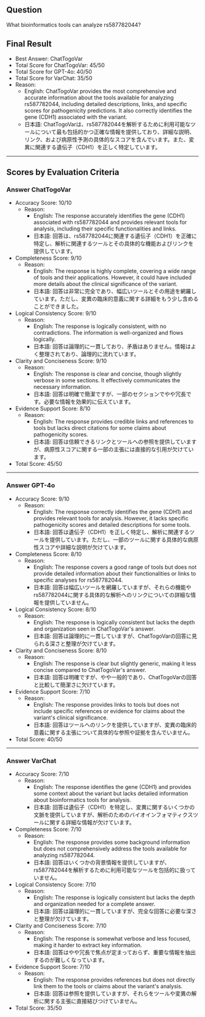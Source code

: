 ## Question

What bioinformatics tools can analyze rs587782044?

## Final Result

- Best Answer: ChatTogoVar
- Total Score for ChatTogoVar: 45/50
- Total Score for GPT-4o: 40/50
- Total Score for VarChat: 35/50
- Reason:
  - English: ChatTogoVar provides the most comprehensive and accurate information about the tools available for analyzing rs587782044, including detailed descriptions, links, and specific scores for pathogenicity predictions. It also correctly identifies the gene (CDH1) associated with the variant.
  - 日本語: ChatTogoVarは、rs587782044を解析するために利用可能なツールについて最も包括的かつ正確な情報を提供しており、詳細な説明、リンク、および病原性予測の具体的なスコアを含んでいます。また、変異に関連する遺伝子（CDH1）を正しく特定しています。

---

## Scores by Evaluation Criteria

### Answer ChatTogoVar
- Accuracy Score: 10/10
  - Reason: 
    - English: The response accurately identifies the gene (CDH1) associated with rs587782044 and provides relevant tools for analysis, including their specific functionalities and links.
    - 日本語: 回答は、rs587782044に関連する遺伝子（CDH1）を正確に特定し、解析に関連するツールとその具体的な機能およびリンクを提供しています。
- Completeness Score: 9/10
  - Reason: 
    - English: The response is highly complete, covering a wide range of tools and their applications. However, it could have included more details about the clinical significance of the variant.
    - 日本語: 回答は非常に完全であり、幅広いツールとその用途を網羅しています。ただし、変異の臨床的意義に関する詳細をもう少し含めることができました。
- Logical Consistency Score: 9/10
  - Reason: 
    - English: The response is logically consistent, with no contradictions. The information is well-organized and flows logically.
    - 日本語: 回答は論理的に一貫しており、矛盾はありません。情報はよく整理されており、論理的に流れています。
- Clarity and Conciseness Score: 9/10
  - Reason: 
    - English: The response is clear and concise, though slightly verbose in some sections. It effectively communicates the necessary information.
    - 日本語: 回答は明確で簡潔ですが、一部のセクションでやや冗長です。必要な情報を効果的に伝えています。
- Evidence Support Score: 8/10
  - Reason: 
    - English: The response provides credible links and references to tools but lacks direct citations for some claims about pathogenicity scores.
    - 日本語: 回答は信頼できるリンクとツールへの参照を提供していますが、病原性スコアに関する一部の主張には直接的な引用が欠けています。
- Total Score: 45/50

---

### Answer GPT-4o
- Accuracy Score: 9/10
  - Reason: 
    - English: The response correctly identifies the gene (CDH1) and provides relevant tools for analysis. However, it lacks specific pathogenicity scores and detailed descriptions for some tools.
    - 日本語: 回答は遺伝子（CDH1）を正しく特定し、解析に関連するツールを提供しています。ただし、一部のツールに関する具体的な病原性スコアや詳細な説明が欠けています。
- Completeness Score: 8/10
  - Reason: 
    - English: The response covers a good range of tools but does not provide detailed information about their functionalities or links to specific analyses for rs587782044.
    - 日本語: 回答は幅広いツールを網羅していますが、それらの機能やrs587782044に関する具体的な解析へのリンクについての詳細な情報を提供していません。
- Logical Consistency Score: 8/10
  - Reason: 
    - English: The response is logically consistent but lacks the depth and organization seen in ChatTogoVar's answer.
    - 日本語: 回答は論理的に一貫していますが、ChatTogoVarの回答に見られる深さと整理が欠けています。
- Clarity and Conciseness Score: 8/10
  - Reason: 
    - English: The response is clear but slightly generic, making it less concise compared to ChatTogoVar's answer.
    - 日本語: 回答は明確ですが、やや一般的であり、ChatTogoVarの回答と比較して簡潔さに欠けています。
- Evidence Support Score: 7/10
  - Reason: 
    - English: The response provides links to tools but does not include specific references or evidence for claims about the variant's clinical significance.
    - 日本語: 回答はツールへのリンクを提供していますが、変異の臨床的意義に関する主張について具体的な参照や証拠を含んでいません。
- Total Score: 40/50

---

### Answer VarChat
- Accuracy Score: 7/10
  - Reason: 
    - English: The response identifies the gene (CDH1) and provides some context about the variant but lacks detailed information about bioinformatics tools for analysis.
    - 日本語: 回答は遺伝子（CDH1）を特定し、変異に関するいくつかの文脈を提供していますが、解析のためのバイオインフォマティクスツールに関する詳細な情報が欠けています。
- Completeness Score: 7/10
  - Reason: 
    - English: The response provides some background information but does not comprehensively address the tools available for analyzing rs587782044.
    - 日本語: 回答はいくつかの背景情報を提供していますが、rs587782044を解析するために利用可能なツールを包括的に扱っていません。
- Logical Consistency Score: 7/10
  - Reason: 
    - English: The response is logically consistent but lacks the depth and organization needed for a complete answer.
    - 日本語: 回答は論理的に一貫していますが、完全な回答に必要な深さと整理が欠けています。
- Clarity and Conciseness Score: 7/10
  - Reason: 
    - English: The response is somewhat verbose and less focused, making it harder to extract key information.
    - 日本語: 回答はやや冗長で焦点が定まっておらず、重要な情報を抽出するのが難しくなっています。
- Evidence Support Score: 7/10
  - Reason: 
    - English: The response provides references but does not directly link them to the tools or claims about the variant's analysis.
    - 日本語: 回答は参照を提供していますが、それらをツールや変異の解析に関する主張に直接結びつけていません。
- Total Score: 35/50
